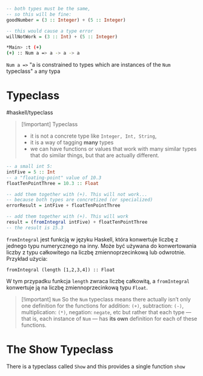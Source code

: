 ```haskell
-- both types must be the same, 
-- so this will be fine: 
goodNumber = (3 :: Integer) + (5 :: Integer) 

-- this would cause a type error 
willNotWork = (3 :: Int) + (5 :: Integer)
```


```bash
*Main> :t (+)
(+) :: Num a => a -> a -> a
```
`Num a =>` "a is constrained to types which are instances of the `Num` typeclass"
`a` any typa

# Typeclass

#haskell/typeclass
>[!important] Typeclass
>- it is not a concrete type like `Integer, Int, String`,
>- it is a way of tagging **many** types
>- we can have functions or values that work with many similar types that do similar things, but that are actually different.

```haskell
-- a small int 5: 
intFive = 5 :: Int 
-- a "floating-point" value of 10.3 
floatTenPointThree = 10.3 :: Float 

-- add them together with (+). This will not work... 
-- because both types are concretized (or specialized)
errorResult = intFive + floatTenPointThree 

-- add them together with (+). This will work
result = (fromIntegral intFive) + floatTenPointThree 
-- the result is 15.3
```

`fromIntegral` jest funkcją w języku Haskell, która konwertuje liczbę z jednego typu numerycznego na inny. Może być używana do konwertowania liczby z typu całkowitego na liczbę zmiennoprzecinkową lub odwrotnie. Przykład użycia:

`fromIntegral (length [1,2,3,4]) :: Float`

W tym przypadku funkcja `length` zwraca liczbę całkowitą, a `fromIntegral` konwertuje ją na liczbę zmiennoprzecinkową typu `Float`.



>[!important] `Num`
>So the `Num` typeclass means there actually isn’t only one definition for the functions for addition: `(+)`, subtraction: `(-)`, multiplication: `(*)`, negation: `negate`, etc but rather that each type — that is, each instance of `Num` — has **its own** definition for each of these functions.


# The Show Typeclass

There is a typeclass called `Show` and this provides a single function `show`







